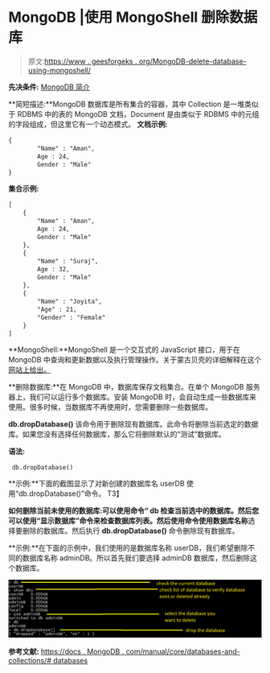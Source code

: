 # MongoDB |使用 MongoShell 删除数据库

> 原文:[https://www . geesforgeks . org/MongoDB-delete-database-using-mongoshell/](https://www.geeksforgeeks.org/mongodb-delete-database-using-mongoshell/)

**先决条件:** [MongoDB 简介](https://www.geeksforgeeks.org/mongodb-an-introduction/)

**简短描述:**MongoDB 数据库是所有集合的容器，其中 Collection 是一堆类似于 RDBMS 中的表的 MongoDB 文档，Document 是由类似于 RDBMS 中的元组的字段组成，但这里它有一个动态模式。
**文档示例:**

```
{
        "Name" : "Aman",
        Age : 24,
        Gender : "Male"    
}

```

**集合示例:**

```
[    
    {
        "Name" : "Aman",
        Age : 24,
        Gender : "Male"    
    },
    {
        "Name" : "Suraj",
        Age : 32,
        Gender : "Male"    
    },
    {
        "Name" : "Joyita",
        "Age" : 21,
        "Gender" : "Female"
    }
]

```

**MongoShell:**MongoShell 是一个交互式的 JavaScript 接口，用于在 MongoDB 中查询和更新数据以及执行管理操作。关于蒙古贝壳的详细解释在这个[网站上给出。](https://docs.mongodb.com/manual/mongo/)

**删除数据库:**在 MongoDB 中，数据库保存文档集合。在单个 MongoDB 服务器上，我们可以运行多个数据库。安装 MongoDB 时，会自动生成一些数据库来使用。很多时候，当数据库不再使用时，您需要删除一些数据库。

**db.dropDatabase()** 该命令用于删除现有数据库。此命令将删除当前选定的数据库。如果您没有选择任何数据库，那么它将删除默认的“测试”数据库。

**语法:**

```
 db.dropDatabase()
```

**示例:**下面的截图显示了对新创建的数据库名 userDB 使用“db.dropDatabase()”命令。
T3】

**如何删除当前未使用的数据库:**可以使用命令“ **db** 检查当前选中的数据库。然后您可以使用“**显示数据库**”命令来检查数据库列表。然后使用命令**使用数据库名称**选择要删除的数据库。然后执行 **db.dropDatabase()** 命令删除现有数据库。

**示例:**在下面的示例中，我们使用的是数据库名称 userDB，我们希望删除不同的数据库名称 adminDB。所以首先我们要选择 adminDB 数据库，然后删除这个数据库。

![](img/9203b91e253cc62db5a7c544edef1642.png)

**参考文献:**
[https://docs . MongoDB . com/manual/core/databases-and-collections/# databases](https://docs.mongodb.com/manual/core/databases-and-collections/#databases)